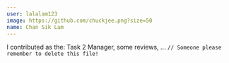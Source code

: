 ```yaml
---
user: lalalam123
image: https://github.com/chuckjee.png?size=50
name: Chan Sik Lam
---
```

I contributed as the: Task 2 Manager, some reviews, ... `// Someone please remember to delete this file!`

<!-- 
Note: Please put down your own information, and register your real contribution
-->
